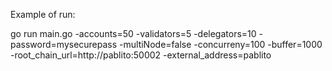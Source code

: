 Example of run:

go run main.go -accounts=50 -validators=5 -delegators=10 -password=mysecurepass -multiNode=false -concurreny=100 -buffer=1000 -root_chain_url=http://pablito:50002 -external_address=pablito
